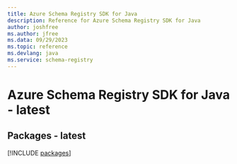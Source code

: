 ```yaml
---
title: Azure Schema Registry SDK for Java
description: Reference for Azure Schema Registry SDK for Java
author: joshfree
ms.author: jfree
ms.data: 09/29/2023
ms.topic: reference
ms.devlang: java
ms.service: schema-registry
---
```

# Azure Schema Registry SDK for Java - latest
## Packages - latest
[!INCLUDE [packages](schema-registry-index.md)]